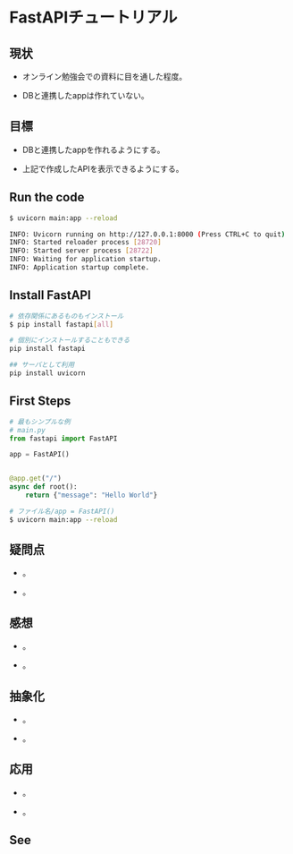 # FastAPIチュートリアル

## 現状

+ オンライン勉強会での資料に目を通した程度。

+ DBと連携したappは作れていない。

## 目標

+ DBと連携したappを作れるようにする。

+ 上記で作成したAPIを表示できるようにする。

## Run the code

```bash
$ uvicorn main:app --reload

INFO: Uvicorn running on http://127.0.0.1:8000 (Press CTRL+C to quit)
INFO: Started reloader process [28720]
INFO: Started server process [28722]
INFO: Waiting for application startup.
INFO: Application startup complete.
```

## Install FastAPI

```bash
# 依存関係にあるものもインストール
$ pip install fastapi[all]

# 個別にインストールすることもできる
pip install fastapi

## サーバとして利用
pip install uvicorn
```

## First Steps

```py
# 最もシンプルな例
# main.py
from fastapi import FastAPI

app = FastAPI()


@app.get("/")
async def root():
    return {"message": "Hello World"}
```

```bash
# ファイル名/app = FastAPI()
$ uvicorn main:app --reload
```

## 疑問点

+ 。

+ 。

## 感想

+ 。

+ 。

## 抽象化

+ 。

+ 。

## 応用

+ 。

+ 。

## See
